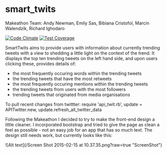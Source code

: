 # smart_twits

Makeathon Team: Andy Newman, Emily Sas, Bibiana Cristofol, Marcin Walendzik, Richard Ighodaro

[![Code Climate](https://codeclimate.com/github/andyg72/smart_twits/badges/gpa.svg)](https://codeclimate.com/github/andyg72/smart_twits)  [![Test Coverage](https://codeclimate.com/github/andyg72/smart_twits/badges/coverage.svg)](https://codeclimate.com/github/andyg72/smart_twits)

SmartTwits aims to provide users with information about currently trending tweets with a view to shedding a little light on the context of the trend. It displays the top ten trending tweets on the left hand side, and upon users clicking these, provides details of:

* the most frequently occuring words within the trending tweets
* the trending tweets that have the most retweets
* the most frequently occuring mentions within the trending tweets
* the trending tweets from users with the most followers
* trending tweets that originated from media organisations

To pull recent changes from twittter: require 'api_twit.rb', update = APITwitter.new, update.refresh_all_twitter_data

Following the Makeathon I decided to try to make the front-end design a little cleaner. I incorporated bootstrap and tried to give the page as clean a feel as possible - not an easy job for an app that has so much text. The design still needs work, but currently looks like this:

![Alt text](/Screen Shot 2015-02-15 at 10.37.35.png?raw=true "ScreenShot")


